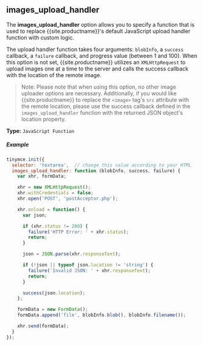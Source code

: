 ## images_upload_handler

The **images_upload_handler** option allows you to specify a function that is used to replace {{site.productname}}'s default JavaScript upload handler function with custom logic.

The upload handler function takes four arguments: `blobInfo`, a `success` callback, a `failure` callback, and progress value (between 1 and 100). When this option is not set, {{site.productname}} utilizes an `XMLHttpRequest` to upload images one at a time to the server and calls the success callback with the location of the remote image.

>Note: Please note that when using this option, no other image uploader options are necessary. Additionally, if you would like {{site.productname}} to replace the `<image>` tag's `src` attribute with the remote location, please use the success callback defined in the `images_upload_handler` function with the returned JSON object's location property.

**Type:** `JavaScript Function`

##### Example

```js
tinymce.init({
  selector: 'textarea',  // change this value according to your HTML
  images_upload_handler: function (blobInfo, success, failure) {
    var xhr, formData;

    xhr = new XMLHttpRequest();
    xhr.withCredentials = false;
    xhr.open('POST', 'postAcceptor.php');

    xhr.onload = function() {
      var json;

      if (xhr.status != 200) {
        failure('HTTP Error: ' + xhr.status);
        return;
      }

      json = JSON.parse(xhr.responseText);

      if (!json || typeof json.location != 'string') {
        failure('Invalid JSON: ' + xhr.responseText);
        return;
      }

      success(json.location);
    };

    formData = new FormData();
    formData.append('file', blobInfo.blob(), blobInfo.filename());

    xhr.send(formData);
  }
});
```



